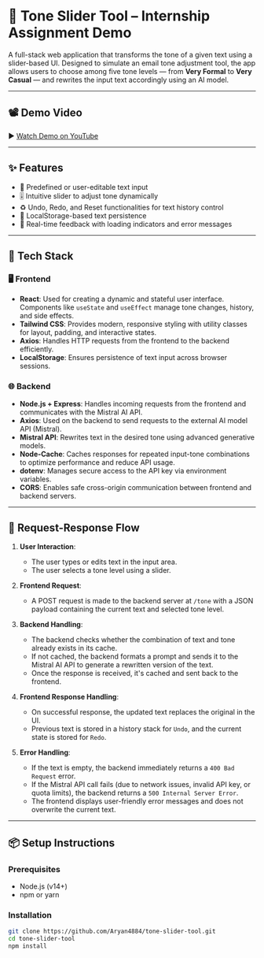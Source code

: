# 🎯 Tone Slider Tool – Internship Assignment Demo

A full-stack web application that transforms the tone of a given text using a slider-based UI. Designed to simulate an email tone adjustment tool, the app allows users to choose among five tone levels — from **Very Formal** to **Very Casual** — and rewrites the input text accordingly using an AI model.

---
## 📽 Demo Video

▶️ [Watch Demo on YouTube](https://youtu.be/r9NkHiWPHjs)

---

## ✨ Features

- 📝 Predefined or user-editable text input
- 🎚️ Intuitive slider to adjust tone dynamically
- ♻️ Undo, Redo, and Reset functionalities for text history control
- 💾 LocalStorage-based text persistence
- 🔄 Real-time feedback with loading indicators and error messages

---

## 🧰 Tech Stack

### 🖥️ Frontend

- **React**: Used for creating a dynamic and stateful user interface. Components like `useState` and `useEffect` manage tone changes, history, and side effects.
- **Tailwind CSS**: Provides modern, responsive styling with utility classes for layout, padding, and interactive states.
- **Axios**: Handles HTTP requests from the frontend to the backend efficiently.
- **LocalStorage**: Ensures persistence of text input across browser sessions.

### 🌐 Backend

- **Node.js + Express**: Handles incoming requests from the frontend and communicates with the Mistral AI API.
- **Axios**: Used on the backend to send requests to the external AI model API (Mistral).
- **Mistral API**: Rewrites text in the desired tone using advanced generative models.
- **Node-Cache**: Caches responses for repeated input-tone combinations to optimize performance and reduce API usage.
- **dotenv**: Manages secure access to the API key via environment variables.
- **CORS**: Enables safe cross-origin communication between frontend and backend servers.

---

## 🔁 Request-Response Flow

1. **User Interaction**:
   - The user types or edits text in the input area.
   - The user selects a tone level using a slider.

2. **Frontend Request**:
   - A POST request is made to the backend server at `/tone` with a JSON payload containing the current text and selected tone level.

3. **Backend Handling**:
   - The backend checks whether the combination of text and tone already exists in its cache.
   - If not cached, the backend formats a prompt and sends it to the Mistral AI API to generate a rewritten version of the text.
   - Once the response is received, it's cached and sent back to the frontend.

4. **Frontend Response Handling**:
   - On successful response, the updated text replaces the original in the UI.
   - Previous text is stored in a history stack for `Undo`, and the current state is stored for `Redo`.

5. **Error Handling**:
   - If the text is empty, the backend immediately returns a `400 Bad Request` error.
   - If the Mistral API call fails (due to network issues, invalid API key, or quota limits), the backend returns a `500 Internal Server Error`.
   - The frontend displays user-friendly error messages and does not overwrite the current text.

---

## 📦 Setup Instructions

### Prerequisites

- Node.js (v14+)
- npm or yarn

### Installation

```bash
git clone https://github.com/Aryan4884/tone-slider-tool.git
cd tone-slider-tool
npm install
